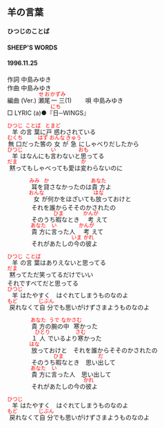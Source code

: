 <style type="text/css">
	ruby{
	    ruby-position: over;
	}
	ruby > rt{font-size: 12px;color:red;}
	p{font:16px;font-size: '楷体'}
</style>
## 羊の言葉
#### ひつじのことば
#### SHEEP'S WORDS
#### 1996.11.25 


作詞     中島みゆき　　　　　   
作曲      中島みゆき  　　　   
編曲 (Ver.) <ruby><rb>瀬尾</rb><rp>(</rp><rt>せお</rt><rp>)</rp></ruby><ruby><rb>一三</rb><rp>(</rp><rt>かずみ</rt><rp>)</rp></ruby>(1)　　
唄     中島みゆき    
□ LYRIC (a)●『<ruby><rb>日</rb><rp>(</rp><rt>にち</rt><rp>)</rp></ruby>─WINGS』   
   
<ruby><rb>羊</rb><rp>(</rp><rt>ひつじ</rt><rp>)</rp></ruby>の<ruby><rb>言葉</rb><rp>(</rp><rt>ことば</rt><rp>)</rp></ruby>に<ruby><rb>戸惑</rb><rp>(</rp><rt>とまど</rt><rp>)</rp></ruby>わされている   
<ruby><rb>無口</rb><rp>(</rp><rt>むくち</rt><rp>)</rp></ruby>だった<ruby><rb>筈</rb><rp>(</rp><rt>はず</rt><rp>)</rp></ruby>の<ruby><rb>女</rb><rp>(</rp><rt>おんな</rt><rp>)</rp></ruby>が<ruby><rb>急</rb><rp>(</rp><rt>きゅう</rt><rp>)</rp></ruby>にしゃべりだしたから   
<ruby><rb>羊</rb><rp>(</rp><rt>ひつじ</rt><rp>)</rp></ruby>はなんにも<ruby><rb>言</rb><rp>(</rp><rt>い</rt><rp>)</rp></ruby>わないと<ruby><rb>思</rb><rp>(</rp><rt>おも</rt><rp>)</rp></ruby>ってる   
<ruby><rb>黙</rb><rp>(</rp><rt>だま</rt><rp>)</rp></ruby>ってもしゃべっても愛は<ruby><rb>変</rb><rp>(</rp><rt>か</rt><rp>)</rp></ruby>わらないのに   
   
　　　　<ruby><rb>耳</rb><rp>(</rp><rt>みみ</rt><rp>)</rp></ruby>を<ruby><rb>貸</rb><rp>(</rp><rt>か</rt><rp>)</rp></ruby>さなかったのは<ruby><rb>貴方</rb><rp>(</rp><rt>あなた</rt><rp>)</rp></ruby>よ   
　　　　<ruby><rb>女</rb><rp>(</rp><rt>おんな</rt><rp>)</rp></ruby>が何かをほざいても<ruby><rb>放</rb><rp>(</rp><rt>はな</rt><rp>)</rp></ruby>っておけと   
　　　　それを誰からそそのかされたの   
　　　　そのうち<ruby><rb>暇</rb><rp>(</rp><rt>ひま</rt><rp>)</rp></ruby>なとき　<ruby><rb>考</rb><rp>(</rp><rt>かんが</rt><rp>)</rp></ruby>えて   
　　　　<ruby><rb>貴方</rb><rp>(</rp><rt>あなた</rt><rp>)</rp></ruby>に<ruby><rb>言</rb><rp>(</rp><rt>い</rt><rp>)</rp></ruby>った人　<ruby><rb>考</rb><rp>(</rp><rt>かんが</rt><rp>)</rp></ruby>えて   
　　　　それがあたしの<ruby><rb>今</rb><rp>(</rp><rt>いま</rt><rp>)</rp></ruby>の<ruby><rb>彼</rb><rp>(</rp><rt>かれ</rt><rp>)</rp></ruby>よ   
   
<ruby><rb>羊</rb><rp>(</rp><rt>ひつじ</rt><rp>)</rp></ruby>の<ruby><rb>言葉</rb><rp>(</rp><rt>ことば</rt><rp>)</rp></ruby>はありえないと思ってる   
<ruby><rb>黙</rb><rp>(</rp><rt>だま</rt><rp>)</rp></ruby>ってただ笑ってるだけでいい   
それですべてだと思ってる   
<ruby><rb>羊</rb><rp>(</rp><rt>ひつじ</rt><rp>)</rp></ruby>はたやすく　はぐれてしまうものなのよ   
<ruby><rb>戻</rb><rp>(</rp><rt>もど</rt><rp>)</rp></ruby>れなくて<ruby><rb>自分</rb><rp>(</rp><rt>じぶん</rt><rp>)</rp></ruby>でも思いがけずさまようものなのよ   
   
　　　　<ruby><rb>貴方</rb><rp>(</rp><rt>あなた</rt><rp>)</rp></ruby>の<ruby><rb>腕</rb><rp>(</rp><rt>うで</rt><rp>)</rp></ruby>の<ruby><rb>中寒</rb><rp>(</rp><rt>なかさむ</rt><rp>)</rp></ruby>かった   
　　　　１<ruby><rb>人</rb><rp>(</rp><rt>ひとり</rt><rp>)</rp></ruby>でいるより<ruby><rb>寒</rb><rp>(</rp><rt>さむ</rt><rp>)</rp></ruby>かった   
　　　　<ruby><rb>放</rb><rp>(</rp><rt>はな</rt><rp>)</rp></ruby>っておけと　それを誰からそそのかされたの   
　　　　そのうち<ruby><rb>暇</rb><rp>(</rp><rt>ひま</rt><rp>)</rp></ruby>なとき　思い<ruby><rb>出</rb><rp>(</rp><rt>だ</rt><rp>)</rp></ruby>して   
　　　　<ruby><rb>貴方</rb><rp>(</rp><rt>あなた</rt><rp>)</rp></ruby>に<ruby><rb>言</rb><rp>(</rp><rt>い</rt><rp>)</rp></ruby>った人　思い出して   
　　　　それがあたしの今の<ruby><rb>彼</rb><rp>(</rp><rt>かれ</rt><rp>)</rp></ruby>よ   
   
<ruby><rb>羊</rb><rp>(</rp><rt>ひつじ</rt><rp>)</rp></ruby>はたやすく　はぐれてしまうものなのよ   
<ruby><rb>戻</rb><rp>(</rp><rt>もど</rt><rp>)</rp></ruby>れなくて<ruby><rb>自分</rb><rp>(</rp><rt>じぶん</rt><rp>)</rp></ruby>でも思いがけずさまようものなのよ   